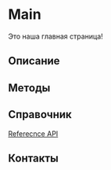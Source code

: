 # Main

Это наша главная страница!

## Описание

## Методы

## Справочник

[Referecnce API](https://api.documentant.io/editor/)

## Контакты
